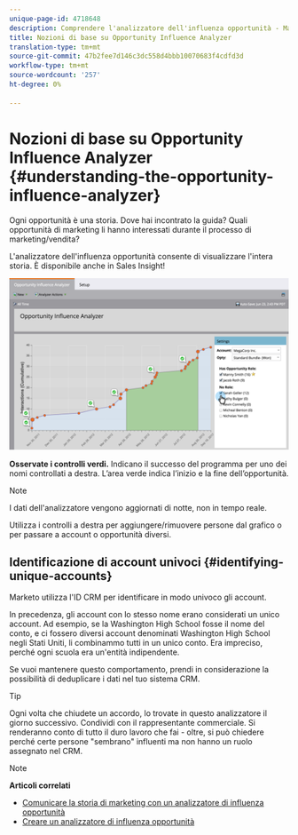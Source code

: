 ```yaml
---
unique-page-id: 4718648
description: Comprendere l'analizzatore dell'influenza opportunità - Marketo Docs - Documentazione del prodotto
title: Nozioni di base su Opportunity Influence Analyzer
translation-type: tm+mt
source-git-commit: 47b2fee7d146c3dc558d4bbb10070683f4cdfd3d
workflow-type: tm+mt
source-wordcount: '257'
ht-degree: 0%

---
```



# Nozioni di base su Opportunity Influence Analyzer {#understanding-the-opportunity-influence-analyzer}

Ogni opportunità è una storia. Dove hai incontrato la guida? Quali opportunità di marketing li hanno interessati durante il processo di marketing/vendita?

L&#39;analizzatore dell&#39;influenza opportunità consente di visualizzare l&#39;intera storia. È disponibile anche in Sales Insight!

![](assets/image2015-6-23-14-3a43-3a35-1.png)

**Osservate i controlli verdi.** Indicano il successo del programma per uno dei nomi controllati a destra. L’area verde indica l’inizio e la fine dell’opportunità.

>[!NOTE]
>
>I dati dell&#39;analizzatore vengono aggiornati di notte, non in tempo reale.

Utilizza i controlli a destra per aggiungere/rimuovere persone dal grafico o per passare a account o opportunità diversi.

## Identificazione di account univoci {#identifying-unique-accounts}

Marketo utilizza l&#39;ID CRM per identificare in modo univoco gli account.

In precedenza, gli account con lo stesso nome erano considerati un unico account. Ad esempio, se la Washington High School fosse il nome del conto, e ci fossero diversi account denominati Washington High School negli Stati Uniti, li combinammo tutti in un unico conto. Era impreciso, perché ogni scuola era un&#39;entità indipendente.

Se vuoi mantenere questo comportamento, prendi in considerazione la possibilità di deduplicare i dati nel tuo sistema CRM.

>[!TIP]
>
>Ogni volta che chiudete un accordo, lo trovate in questo analizzatore il giorno successivo. Condividi con il rappresentante commerciale. Si renderanno conto di tutto il duro lavoro che fai - oltre, si può chiedere perché certe persone &quot;sembrano&quot; influenti ma non hanno un ruolo assegnato nel CRM.

>[!NOTE]
>
>**Articoli correlati**
>
>* [Comunicare la storia di marketing con un analizzatore di influenza opportunità](tell-the-marketing-story-with-an-opportunity-influence-analyzer.md)
>* [Creare un analizzatore di influenza opportunità](create-an-opportunity-influence-analyzer.md)

>



